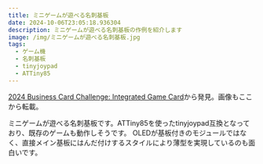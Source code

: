 ```yaml
---
title: ミニゲームが遊べる名刺基板
date: 2024-10-06T23:05:18.936304
description: ミニゲームが遊べる名刺基板の作例を紹介します
image: /img/ミニゲームが遊べる名刺基板.jpg
tags:
  - ゲーム機
  - 名刺基板
  - tinyjoypad
  - ATTiny85
---
```

[2024 Business Card Challenge: Integrated Game Card](https://hackaday.com/2024/06/21/2024-business-card-challenge-integrated-game-card/)から発見。画像もここから転載。

ミニゲームが遊べる名刺基板です。ATTiny85を使ったtinyjoypad互換となっており、既存のゲームも動作しそうです。
OLEDが基板付きのモジュールではなく、直接メイン基板にはんだ付けするスタイルにより薄型を実現しているのも面白いです。



